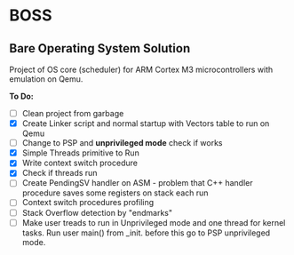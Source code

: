# BOSS

## Bare Operating System Solution

Project of OS core (scheduler) for ARM Cortex M3 microcontrollers with emulation on Qemu.

**To Do:**

- [ ] Clean project from garbage
- [x] Create Linker script and normal startup with Vectors table to run on Qemu
- [ ] Change to PSP and **unprivileged mode** check if works
- [x] Simple Threads primitive to Run
- [x] Write context switch procedure
- [x] Check if threads run
- [ ] Create PendingSV handler on ASM - problem that C++ handler procedure saves some registers on stack each run
- [ ] Context switch procedures profiling
- [ ] Stack Overflow detection by "endmarks"
- [ ] Make user treads to run in Unprivileged mode and one thread for kernel tasks. Run user main() from _init. before this go to PSP unprivileged mode.
